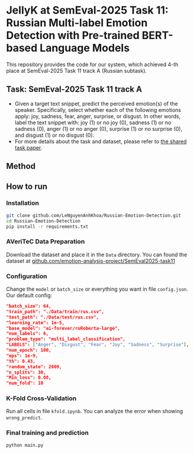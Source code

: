 # JellyK at SemEval-2025 Task 11: Russian Multi-label Emotion Detection with Pre-trained BERT-based Language Models

This repository provides the code for our system, which achieved 4-th place at SemEval-2025 Task 11 track A (Russian subtask).

## Task: SemEval-2025 Task 11 track A
- Given a target text snippet, predict the perceived emotion(s) of the speaker. Specifically, select whether each of the following emotions apply: joy, sadness, fear, anger, surprise, or disgust. In other words, label the text snippet with: joy (1) or no joy (0), sadness (1) or no sadness (0), anger (1) or no anger (0), surprise (1) or no surprise (0), and disgust (1) or no disgust (0).
- For more details about the task and dataset, please refer to [the shared task paper](https://arxiv.org/abs/2503.07269).

## Method

## How to run

### Installation
```bash
git clone github.com/LeNguyenAnhKhoa/Russian-Emotion-Detection.git
cd Russian-Emotion-Detection
pip install -r requirements.txt
```

### AVeriTeC Data Preparation
Download the dataset and place it in the `Data` directory. You can found the dataset at [github.com/emotion-analysis-project/SemEval2025-task11](https://github.com/emotion-analysis-project/SemEval2025-Task11/tree/main/task-dataset/semeval-2025-task11-dataset/track_a)

### Configuration
Change the `model` or `batch_size` or everything you want in file `config.json`. Our default config:
```json
"batch_size": 64,
"train_path": "./Data/train/rus.csv",
"test_path": "./Data/test/rus.csv",
"learning_rate": 1e-5,
"base_model": "ai-forever/ruRoberta-large",
"num_labels": 6,
"problem_type": "multi_label_classification",
"LABELS": ["Anger", "Disgust", "Fear", "Joy", "Sadness", "Surprise"],
"num_epoch": 100,
"eps": 1e-9,
"th": 0.43,
"random_state": 2009,
"n_splits": 30,
"Min_loss": 0.08,
"num_fold": 10
```

### K-Fold Cross-Validation
Run all cells in file `kfold.ipynb`. You can analyze the error when showing `wrong_predict`.

### Final training and prediction
```python3
python main.py
```